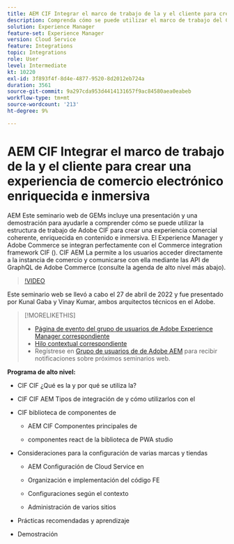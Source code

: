 ```yaml
---
title: AEM CIF Integrar el marco de trabajo de la y el cliente para crear una experiencia de comercio electrónico enriquecida e inmersiva
description: Comprenda cómo se puede utilizar el marco de trabajo del CIF de Adobe para generar una experiencia comercial coherente, enriquecida en contenido e inmersiva.
solution: Experience Manager
feature-set: Experience Manager
version: Cloud Service
feature: Integrations
topic: Integrations
role: User
level: Intermediate
kt: 10220
exl-id: 3f893f4f-8d4e-4877-9520-8d2012eb724a
duration: 3561
source-git-commit: 9a297cda953d4414131657f9ac84580aea0eabeb
workflow-type: tm+mt
source-wordcount: '213'
ht-degree: 9%

---
```


# AEM CIF Integrar el marco de trabajo de la y el cliente para crear una experiencia de comercio electrónico enriquecida e inmersiva

AEM Este seminario web de GEMs incluye una presentación y una demostración para ayudarle a comprender cómo se puede utilizar la estructura de trabajo de Adobe CIF para crear una experiencia comercial coherente, enriquecida en contenido e inmersiva. El Experience Manager y Adobe Commerce se integran perfectamente con el Commerce integration framework CIF (). CIF AEM La permite a los usuarios acceder directamente a la instancia de comercio y comunicarse con ella mediante las API de GraphQL de Adobe Commerce (consulte la agenda de alto nivel más abajo).

>[!VIDEO](https://video.tv.adobe.com/v/342565/?quality=12&learn=on)

Este seminario web se llevó a cabo el 27 de abril de 2022 y fue presentado por Kunal Gaba y Vinay Kumar, ambos arquitectos técnicos en el Adobe.

>[!MORELIKETHIS]
>
>* [Página de evento del grupo de usuarios de Adobe Experience Manager correspondiente](https://adobe.ly/3O0uXl5/)
>* [Hilo contextual correspondiente](https://adobe.ly/3jorz5r)
>* Regístrese en [Grupo de usuarios de de Adobe AEM](https://aem-augs.adobe.com/) para recibir notificaciones sobre próximos seminarios web.

**Programa de alto nivel:**

* CIF CIF ¿Qué es la y por qué se utiliza la?

* CIF CIF AEM Tipos de integración de y cómo utilizarlos con el

* CIF biblioteca de componentes de

   * AEM CIF Componentes principales de

   * componentes react de la biblioteca de PWA studio

* Consideraciones para la configuración de varias marcas y tiendas

   * AEM Configuración de Cloud Service en

   * Organización e implementación del código FE

   * Configuraciones según el contexto

   * Administración de varios sitios

* Prácticas recomendadas y aprendizaje

* Demostración
